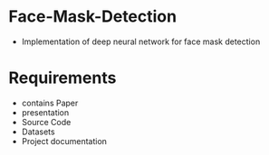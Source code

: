 # Face-Mask-Detection
 - Implementation of deep neural network for face mask detection
# Requirements
  - contains Paper
  - presentation
  - Source Code
  - Datasets
  - Project documentation
